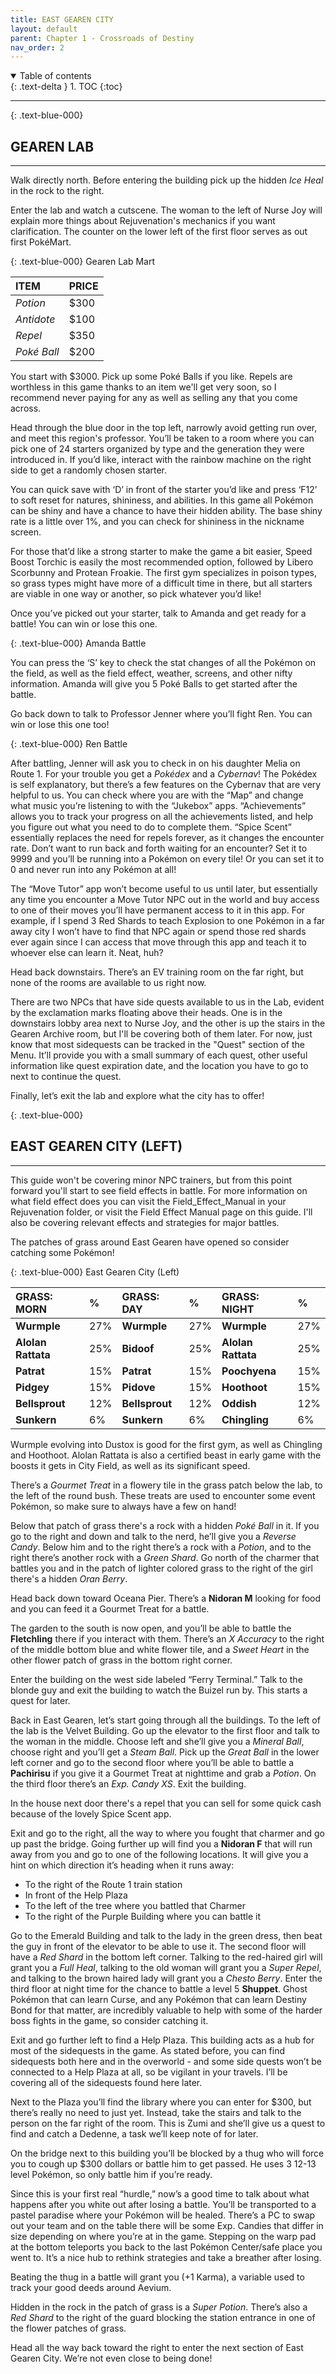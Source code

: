 ```yaml
---
title: EAST GEAREN CITY
layout: default
parent: Chapter 1 - Crossroads of Destiny
nav_order: 2
---
```


<details open markdown="block">
  <summary>
    Table of contents
  </summary>
  {: .text-delta }
1. TOC
{:toc}
</details>

---

{: .text-blue-000}
## GEAREN LAB
---
Walk directly north. Before entering the building pick up the hidden *Ice Heal* in the rock to the right.

Enter the lab and watch a cutscene. The woman to the left of Nurse Joy will explain more things about Rejuvenation's mechanics if you want clarification. The counter on the lower left of the first floor serves as out first PokéMart.

{: .text-blue-000}
Gearen Lab Mart

| ITEM           | PRICE  |
|:---------------|:-------|
| *Potion*       | $300   |
| *Antidote*     | $100   |
| *Repel*        | $350   |
| *Poké Ball*    | $200   |

You start with $3000. Pick up some Poké Balls if you like. Repels are worthless in this game thanks to an item we'll get very soon, so I recommend never paying for any as well as selling any that you come across.

Head through the blue door in the top left, narrowly avoid getting run over, and meet this region's professor. You’ll be taken to a room where you can pick one of 24 starters organized by type and the generation they were introduced in. If you’d like, interact with the rainbow machine on the right side to get a randomly chosen starter.

You can quick save with ‘D’ in front of the starter you’d like and press ‘F12’ to soft reset for natures, shininess, and abilities. In this game all Pokémon can be shiny and have a chance to have their hidden ability. The base shiny rate is a little over 1%, and you can check for shininess in the nickname screen.

For those that’d like a strong starter to make the game a bit easier, Speed Boost Torchic is easily the most recommended option, followed by Libero Scorbunny and Protean Froakie. The first gym specializes in poison types, so grass types might have more of a difficult time in there, but all starters are viable in one way or another, so pick whatever you’d like! 

Once you’ve picked out your starter, talk to Amanda and get ready for a battle! You can win or lose this one.

{: .text-blue-000}
Amanda Battle

You can press the ‘S’ key to check the stat changes of all the Pokémon on the field, as well as the field effect, weather, screens, and other nifty information. Amanda will give you 5 Poké Balls to get started after the battle.

Go back down to talk to Professor Jenner where you’ll fight Ren. You can win or lose this one too!

{: .text-blue-000}
Ren Battle

After battling, Jenner will ask you to check in on his daughter Melia on Route 1. For your trouble you get a *Pokédex* and a *Cybernav*! The Pokédex is self explanatory, but there’s a few features on the Cybernav that are very helpful to us. You can check where you are with the “Map” and change what music you’re listening to with the “Jukebox” apps. “Achievements” allows you to track your progress on all the achievements listed, and help you figure out what you need to do to complete them. “Spice Scent” essentially replaces the need for repels forever, as it changes the encounter rate. Don’t want to run back and forth waiting for an encounter? Set it to 9999 and you’ll be running into a Pokémon on every tile! Or you can set it to 0 and never run into any Pokémon at all! 

The “Move Tutor” app won’t become useful to us until later, but essentially any time you encounter a Move Tutor NPC out in the world and buy access to one of their moves you’ll have permanent access to it in this app. For example, if I spend 3 Red Shards to teach Explosion to one Pokémon in a far away city I won’t have to find that NPC again or spend those red shards ever again since I can access that move through this app and teach it to whoever else can learn it. Neat, huh?

Head back downstairs. There’s an EV training room on the far right, but none of the rooms are available to us right now. 

There are two NPCs that have side quests available to us in the Lab, evident by the exclamation marks floating above their heads. One is in the downstairs lobby area next to Nurse Joy, and the other is up the stairs in the Gearen Archive room, but I'll be covering both of them later. For now, just know that most sidequests can be tracked in the "Quest" section of the Menu. It’ll provide you with a small summary of each quest, other useful information like quest expiration date, and the location you have to go to next to continue the quest.

Finally, let’s exit the lab and explore what the city has to offer!

{: .text-blue-000}
## EAST GEAREN CITY (LEFT)
---

This guide won't be covering minor NPC trainers, but from this point forward you'll start to see field effects in battle. For more information on what field effect does you can visit the Field_Effect_Manual in your Rejuvenation folder, or visit the Field Effect Manual page on this guide. I'll also be covering relevant effects and strategies for major battles.

The patches of grass around East Gearen have opened so consider catching some Pokémon!

{: .text-blue-000}
East Gearen City (Left)

| GRASS: MORN         | %   | GRASS: DAY       | %   | GRASS: NIGHT         | %   |
|:--------------------|:----|:-----------------|:----|:---------------------|:----|
| **Wurmple**        | 27% | **Wurmple**     | 27% | **Wurmple**         | 27% |
| **Alolan Rattata** | 25% | **Bidoof**      | 25% | **Alolan Rattata**  | 25% |
| **Patrat**         | 15% | **Patrat**      | 15% | **Poochyena**       | 15% |
| **Pidgey**         | 15% | **Pidove**      | 15% | **Hoothoot**        | 15% |
| **Bellsprout**     | 12% | **Bellsprout**  | 12% | **Oddish**          | 12% |
| **Sunkern**        | 6%  | **Sunkern**     | 6%  | **Chingling**       | 6%  |

Wurmple evolving into Dustox is good for the first gym, as well as Chingling and Hoothoot. Alolan Rattata is also a certified beast in early game with the boosts it gets in City Field, as well as its significant speed.

There’s a *Gourmet Treat* in a flowery tile in the grass patch below the lab, to the left of the round bush. These treats are used to encounter some event Pokémon, so make sure to always have a few on hand!

Below that patch of grass there's a rock with a hidden *Poké Ball* in it. If you go to the right and down and talk to the nerd, he’ll give you a *Reverse Candy*. Below him and to the right there’s a rock with a *Potion*, and to the right there’s another rock with a *Green Shard*.  Go north of the charmer that battles you and in the patch of lighter colored grass to the right of the girl there's a hidden *Oran Berry*.

Head back down toward Oceana Pier. There’s a **Nidoran M** looking for food and you can feed it a Gourmet Treat for a battle.

The garden to the south is now open, and you’ll be able to battle the **Fletchling** there if you interact with them. There’s an *X Accuracy* to the right of  the middle bottom blue and white flower tile, and a *Sweet Heart* in the other flower patch of grass in the bottom right corner.

Enter the building on the west side labeled “Ferry Terminal.” Talk to the blonde guy and exit the building to watch the Buizel run by. This starts a quest for later.

Back in East Gearen, let’s start going through all the buildings. To the left of the lab is the Velvet Building. Go up the elevator to the first floor and talk to the woman in the middle. Choose left and she’ll give you a *Mineral Ball*, choose right and you’ll get a *Steam Ball*. Pick up the *Great Ball* in the lower left corner and go to the second floor where you’ll be able to battle a **Pachirisu** if you give it a Gourmet Treat at nighttime and grab a *Potion*. On the third floor there’s an *Exp. Candy XS*. Exit the building.

In the house next door there's a repel that you can sell for some quick cash because of the lovely Spice Scent app.

Exit and go to the right, all the way to where you fought that charmer and go up past the bridge. Going further up will find you a **Nidoran F** that will run away from you and go to one of the following locations. It will give you a hint on which direction it’s heading when it runs away:
 - To the right of the Route 1 train station
 - In front of the Help Plaza
 - To the left of the tree where you battled that Charmer
 - To the right of the Purple Building where you can battle it

Go to the Emerald Building and talk to the lady in the green dress, then beat the guy in front of the elevator to be able to use it. The second floor will have a *Red Shard* in the bottom left corner. Talking to the red-haired girl will grant you a *Full Heal*, talking to the old woman will grant you a *Super Repel*, and talking to the brown haired lady will grant you a *Chesto Berry*. Enter the third floor at night time for the chance to battle a level 5 **Shuppet**. Ghost Pokémon that can learn Curse, and any Pokémon that can learn Destiny Bond for that matter, are incredibly valuable to help with some of the harder boss fights in the game, so consider catching it.

Exit and go further left to find a Help Plaza. This building acts as a hub for most of the sidequests in the game. As stated before, you can find sidequests both here and in the overworld - and some side quests won’t be connected to a Help Plaza at all, so be vigilant in your travels. I’ll be covering all of the sidequests found here later.

Next to the Plaza you’ll find the library where you can enter for $300, but there’s really no need to just yet. Instead, take the stairs and talk to the person on the far right of the room. This is Zumi and she’ll give us a quest to find and catch a Dedenne, a task we’ll keep note of for later.

On the bridge next to this building you’ll be blocked by a thug who will force you to cough up $300 dollars or battle him to get passed. He uses 3 12-13 level Pokémon, so only battle him if you’re ready.

Since this is your first real “hurdle,” now’s a good time to talk about what happens after you white out after losing a battle. You’ll be transported to a pastel paradise where your Pokémon will be healed. There’s a PC to swap out your team and on the table there will be some Exp. Candies that differ in size depending on where you’re at in the game. Stepping on the warp pad at the bottom teleports you back to the last Pokémon Center/safe place you went to. It’s a nice hub to rethink strategies and take a breather after losing.

Beating the thug in a battle will grant you (+1 Karma), a variable used to track your good deeds around Aevium.

Hidden in the rock in the patch of grass is a *Super Potion*. There’s also a *Red Shard* to the right of the guard blocking the station entrance in one of the flower patches of grass.

Head all the way back toward the right to enter the next section of East Gearen City. We’re not even close to being done!





